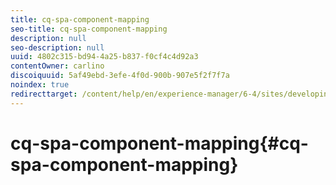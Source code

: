 ```yaml
---
title: cq-spa-component-mapping
seo-title: cq-spa-component-mapping
description: null
seo-description: null
uuid: 4802c315-bd94-4a25-b837-f0cf4c4d92a3
contentOwner: carlino
discoiquuid: 5af49ebd-3efe-4f0d-900b-907e5f2f7f7a
noindex: true
redirecttarget: /content/help/en/experience-manager/6-4/sites/developing/using/reference-materials
---
```


# cq-spa-component-mapping{#cq-spa-component-mapping}

